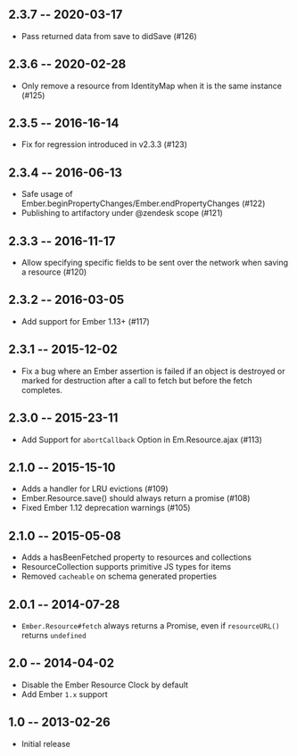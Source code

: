 ## 2.3.7 -- 2020-03-17

* Pass returned data from save to didSave (#126)

## 2.3.6 -- 2020-02-28

* Only remove a resource from IdentityMap when it is the same instance (#125)

## 2.3.5 -- 2016-16-14

* Fix for regression introduced in v2.3.3 (#123)

## 2.3.4 -- 2016-06-13

* Safe usage of Ember.beginPropertyChanges/Ember.endPropertyChanges (#122)
* Publishing to artifactory under @zendesk scope (#121)

## 2.3.3 -- 2016-11-17

* Allow specifying specific fields to be sent over the network when saving a resource (#120)

## 2.3.2 -- 2016-03-05

* Add support for Ember 1.13+ (#117)

## 2.3.1 -- 2015-12-02
* Fix a bug where an Ember assertion is failed if an object is destroyed or marked for destruction after a call to fetch but before the fetch completes.

## 2.3.0 -- 2015-23-11
* Add Support for `abortCallback` Option in Em.Resource.ajax (#113)

## 2.1.0 -- 2015-15-10
* Adds a handler for LRU evictions (#109)
* Ember.Resource.save() should always return a promise (#108)
* Fixed Ember 1.12 deprecation warnings (#105)

## 2.1.0 -- 2015-05-08

* Adds a hasBeenFetched property to resources and collections
* ResourceCollection supports primitive JS types for items
* Removed `cacheable` on schema generated properties

## 2.0.1 -- 2014-07-28

* `Ember.Resource#fetch` always returns a Promise, even if `resourceURL()` returns `undefined`

## 2.0 -- 2014-04-02

* Disable the Ember Resource Clock by default
* Add Ember `1.x` support

## 1.0 -- 2013-02-26

* Initial release
